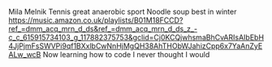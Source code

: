 Mila Melnik
Tennis great anaerobic sport
Noodle soup best in winter
https://music.amazon.co.uk/playlists/B01M18FCCD?ref_=dmm_acq_mrn_d_ds&ref_=dmm_acq_mrn_d_ds_z_-c_c_615915734103_g_117882375753&gclid=Cj0KCQjwhsmaBhCvARIsAIbEbH4JjPjmFsSWVPi9qf1BXxlbCwNnHjMgQH38AhTHObWJahizCpp6x7YaAnZyEALw_wcB
Now learning how to code I never thought I would 
